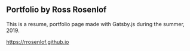 ## Portfolio by Ross Rosenlof
This is a resume, portfolio page made with Gatsby.js during the summer, 2019.

https://rrosenlof.github.io
